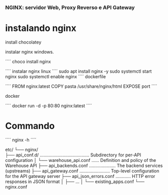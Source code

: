 
<h3> NGINX: servidor Web, Proxy Reverso e API Gateway </h3>  </p>

# instalando nginx
install chocolatey </p>
instalar nginx windows.</p>
´´´´
choco install nginx</p>
´´´´
instalar nginx linux
´´´´
sudo apt install nginx -y
sudo systemctl start nginx 
sudo systemctl enable nginx
´´´´
dockerfile</p>
´´´´
FROM nginx:latest
COPY pasta /usr/share/nginx/html
EXPOSE port
´´´´

docker</p>
´´´´
docker run -d -p 80:80 nginx:latest
´´´´

# Commando

´´´´
nginx -h
´´´´

etc/ 
└── nginx/  
    ├── api_conf.d/ ………………………………… Subdirectory for per-API configuration 
    │   └── warehouse_api.conf …… Definition and policy of the Warehouse API 
    ├── api_backends.conf ………………… The backend services (upstreams) 
    ├── api_gateway.conf …………………… Top-level configuration for the API gateway server
    ├── api_json_errors.conf ………… HTTP error responses in JSON format
    │   ├── ... 
    │   └── existing_apps.conf
    └── nginx.conf 